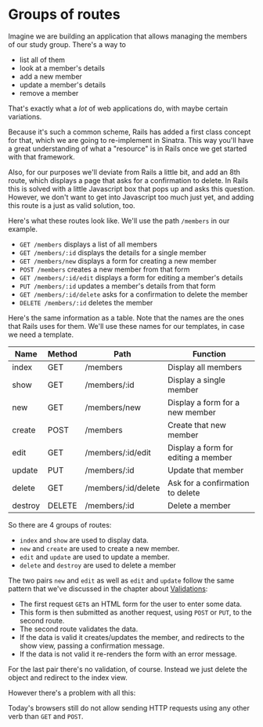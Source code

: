 # Groups of routes

Imagine we are building an application that allows managing the members of our
study group. There's a way to

* list all of them
* look at a member's details
* add a new member
* update a member's details
* remove a member

That's exactly what a *lot* of web applications do, with maybe certain
variations.

Because it's such a common scheme, Rails has added a first class concept for
that, which we are going to re-implement in Sinatra. This way you'll have a
great understanding of what a "resource" is in Rails once we get started with
that framework.

Also, for our purposes we'll deviate from Rails a little bit, and add an 8th
route, which displays a page that asks for a confirmation to delete. In Rails
this is solved with a little Javascript box that pops up and asks this
question.  However, we don't want to get into Javascript too much just yet, and
adding this route is a just as valid solution, too.

Here's what these routes look like. We'll use the path `/members` in our
example.

* `GET /members` displays a list of all members
* `GET /members/:id` displays the details for a single member
* `GET /members/new` displays a form for creating a new member
* `POST /members` creates a new member from that form
* `GET /members/:id/edit` displays a form for editing a member's details
* `PUT /members/:id` updates a member's details from that form
* `GET /members/:id/delete` asks for a confirmation to delete the member
* `DELETE /members/:id` deletes the member

Here's the same information as a table. Note that the names are the ones that Rails
uses for them. We'll use these names for our templates, in case we need a template.


| Name    | Method | Path                | Function                            |
| ------- | ------ | ------------------- | ----------------------------------- |
| index   | GET    | /members            | Display all members                 |
| show    | GET    | /members/:id        | Display a single member             |
| new     | GET    | /members/new        | Display a form for a new member     |
| create  | POST   | /members            | Create that new member              |
| edit    | GET    | /members/:id/edit   | Display a form for editing a member |
| update  | PUT    | /members/:id        | Update that member                  |
| delete  | GET    | /members/:id/delete | Ask for a confirmation to delete    |
| destroy | DELETE | /members/:id        | Delete a member                     |

So there are 4 groups of routes:

* `index` and `show` are used to display data.
* `new` and `create` are used to create a new member.
* `edit` and `update` are used to update a member.
* `delete` and `destroy` are used to delete a member

The two pairs `new` and `edit` as well as `edit` and `update` follow the same
pattern that we've discussed in the chapter about <a href="/validations">Validations</a>:

* The first request `GET`s an HTML form for the user to enter some data.
* This form is then submitted as another request, using `POST` or `PUT`, to the
  second route.
* The second route validates the data.
* If the data is valid it creates/updates the member, and redirects to the show
  view, passing a confirmation message.
* If the data is not valid it re-renders the form with an error message.

For the last pair there's no validation, of course. Instead we just delete the
object and redirect to the index view.

However there's a problem with all this:

Today's browsers still do not allow sending HTTP requests using any other verb
than `GET` and `POST`.

